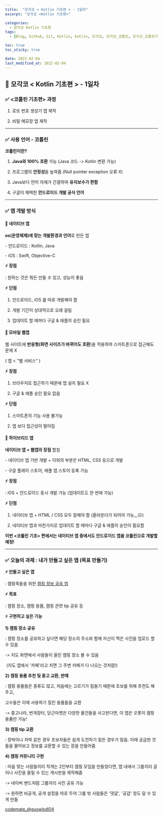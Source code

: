 ```yaml
---
title:  "모각코 < Kotlin 기초편 > - 1일차"
excerpt: "모각코 <Kotlin 기초편>"

categories:
  - 모각코 Kotlin 기초편
tags:
  - [Blog, Github, Git, Kotlin, kotlin, 모각코, 모각코_코틀린, 모각코_코틀린기초편, 코뮤니티, 대외활동, 코틀린설치, Kotlin설치]

toc: true
toc_sticky: true

date: 2022-02-04
last_modified_at: 2022-02-04
---
```


## 🌈 모각코 < Kotlin 기초편 > - 1일차

### ✅ <코틀린 기초편> 과정

1. 로또 번호 생성기 앱 제작

2. 비밀 메모장 앱 제작



-----------------



### **✅ 사용 언어 - 코틀린**

**코틀린이란?**

1. **Java와 100% 호환** 가능 (Java 코드 -> Kotlin 변환 가능)

2. 프로그램의 **안정성**을 높여줌 (Null pointer exception 오류 X)

3. Java보다 언어 자체가 간결하여 **유지보수가 편함**

4. 구글이 채택한 **안드로이드 개발 공식 언어**



-----



### ✅ 앱 개발 방식



#### **👀** **네이티브 앱**



**os(운영체제)에 맞는 개발환경과 언어**로 만든 앱

\- 안드로이드 : Kotlin, Java

\- iOS : Swift, Objective-C



**⚡ 장점** 

: 원하는 것은 뭐든 만들 수 있고, 성능이 좋음



**⚡ 단점**

1) 안드로이드, iOS 를 따로 개발해야 함

2) 개발 기간이 상대적으로 오래 걸림

3) 업데이트 할 때마다 구글 & 애플의 승인 필요





#### **👀** **모바일 웹앱**



웹 사이트에 **반응형(화면 사이즈가 바뀌어도 호환**)을 적용하여 스마트폰으로 접근해도 문제 X

( 앱 < "웹 서비스" )



**⚡ 장점**

1) 브라우저로 접근하기 때문에 앱 설치 필요 X

2) 구글 & 애플 승인 필요 없음



**⚡ 단점**

1) 스마트폰의 기능 사용 불가능

2) 앱 보다 접근성이 떨어짐





#### **👀** **하이브리드 앱**



**네이티브 앱 + 웹앱의 장점** 합침

\- 네이티브 앱 기반 개발 + 이외의 부분은 HTML, CSS 등으로 개발

\- 구글 플레이 스토어, 애플 앱 스토어 등록 가능



**⚡ 장점**

: iOS + 안드로이드 동시 개발 가능 (업데이트도 한 번에 가능)



**⚡ 단점**

1) 네이티브 앱 + HTML / CSS 모두 잘해야 함 (올라운더가 되어야 가능,,,😖)

2) 네이티브 앱과 마찬가지로 업데이트 할 때마다 구글 & 애플의 승인이 필요함





**이번 <코틀린 기초> 편에서는 네이티브 앱 중에서도 안드로이드 앱을 코틀린으로 개발할 예정!**



---------



### ✅ 오늘의 과제 : 내가 만들고 싶은 앱 (목표 만들기)



**⚡ 만들고 싶은 앱** 

: 캠핑족들을 위한 <u>캠핑 정보 공유 앱</u>



**⚡ 목표** 

: 캠핑 장소, 캠핑 용품, 캠핑 관련 tip 공유 등



**⚡ 구현하고 싶은 기능**



**1) 캠핑 장소 공유** 

: 캠핑 장소를 공유하고 싶다면 해당 장소의 주소와 함께 자신이 찍은 사진을 업로드 할 수 있음

-> 지도 화면에서 사람들이 올린 캠핑 장소 볼 수 있음 

​     (지도 앱에서 '카페'라고 치면 그 주변 카페가 다 나오는 것처럼!)



**2) 캠핑 용품 추천 및 중고 교환, 판매**

: 캠핑 용품들은 종류도 많고, 처음에는 고르기가 힘들기 때문에 초보를 위해 추천도 해주고,

  고수들은 이제 사용하기 질린 용품들을 교환

-> 중고나라, 번개장터, 당근마켓은 다양한 물건들을 사고판다면, 이 앱은 오롯이 캠핑용품만 가능!



**3) 캠핑 tip 교환** 

: 장박이나 차박 같은 경우 초보자들은 쉽게 도전하기 힘든 경우가 많음. 이때 궁금한 것들을 물어보고 정보를 교환할 수 있는 장을 만들어줌



**4) 캠핑 커뮤니티 구현** 

: 마음 맞는 사람들끼리 작게는 2인부터 캠핑 모임을 만들었다면, 앱 내에서 그룹끼리 글이나 사진을 올릴 수 있는 게시판을 제작해줌

-> 네이버 밴드처럼 그룹끼리 사진 공유 가능

-> 원하면 비공개, 공개 설정을 따로 두어 그룹 밖 사람들은   '댓글', '공감' 정도 달 수 있게 만듦

[codemate_@guswlsdl04](https://codemate.kr/@guswlsdl04/%EB%AA%A8%EA%B0%81%EC%BD%94-%EC%BD%94%ED%8B%80%EB%A6%B0-%EA%B8%B0%EC%B4%88%ED%8E%B8-1%EC%9D%BC%EC%B0%A8)
